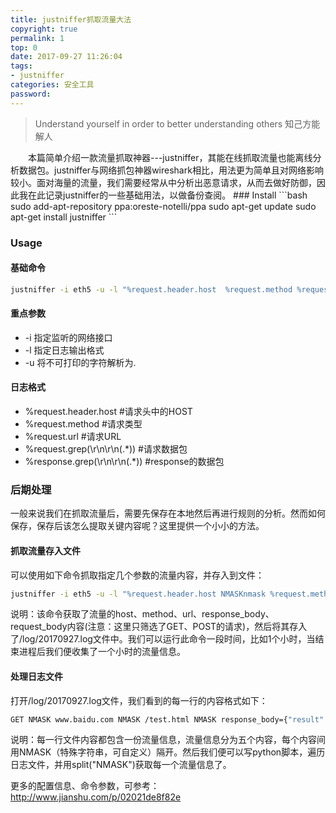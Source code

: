 ```yaml
---
title: justniffer抓取流量大法
copyright: true
permalink: 1
top: 0
date: 2017-09-27 11:26:04
tags:
- justniffer
categories: 安全工具
password:
---
```

<blockquote class="blockquote-center">Understand yourself in order to better understanding others
知己方能解人</blockquote>
　　本篇简单介绍一款流量抓取神器---justniffer，其能在线抓取流量也能离线分析数据包。justniffer与网络抓包神器wireshark相比，用法更为简单且对网络影响较小。面对海量的流量，我们需要经常从中分析出恶意请求，从而去做好防御，因此我在此记录justniffer的一些基础用法，以做备份查阅。
<!--more-->
### Install
```bash
sudo add-apt-repository ppa:oreste-notelli/ppa 
sudo apt-get update
sudo apt-get install justniffer
```

### Usage
#### 基础命令
```bash
justniffer -i eth5 -u -l "%request.header.host  %request.method %request.url  %response.grep(\r\n\r\n(.*)) %request.grep(\r\n\r\n(.*))"
```
#### 重点参数
* -i 指定监听的网络接口
* -l 指定日志输出格式
* -u 将不可打印的字符解析为.

#### 日志格式
* %request.header.host #请求头中的HOST
* %request.method #请求类型
* %request.url #请求URL
* %request.grep(\r\n\r\n(.*)) #请求数据包
* %response.grep(\r\n\r\n(.*)) #response的数据包

### 后期处理
一般来说我们在抓取流量后，需要先保存在本地然后再进行规则的分析。然而如何保存，保存后该怎么提取关键内容呢？这里提供一个小小的方法。

#### 抓取流量存入文件
可以使用如下命令抓取指定几个参数的流量内容，并存入到文件：
```bash
justniffer -i eth5 -u -l "%request.header.host NMASKnmask %request.method NMASKnmask %request.url NMASKnmask %response.grep(\r\n\r\n(.*)) NMASKnmask %request.grep(\r\n\r\n(.*))" | awk -F nmask '$1 !~ /^-/ && $2 ~ /(GET|POST).*/ {print$2,$1,$3,$4,$5}'  >> /log/20170927.log 2>&1 
```
说明：该命令获取了流量的host、method、url、response_body、request_body内容(注意：这里只筛选了GET、POST的请求)，然后将其存入了/log/20170927.log文件中。我们可以运行此命令一段时间，比如1个小时，当结束进程后我们便收集了一个小时的流量信息。

#### 处理日志文件
打开/log/20170927.log文件，我们看到的每一行的内容格式如下：
```bash
GET NMASK www.baidu.com NMASK /test.html NMASK response_body={"result":"123"} NMASK request_body={"get":"123"}
```
说明：每一行文件内容都包含一份流量信息，流量信息分为五个内容，每个内容间用NMASK（特殊字符串，可自定义）隔开。然后我们便可以写python脚本，遍历日志文件，并用split("NMASK")获取每一个流量信息了。


更多的配置信息、命令参数，可参考：http://www.jianshu.com/p/02021de8f82e
